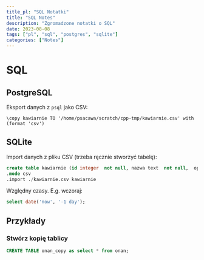 ```yaml
---
title_pl: "SQL Notatki"
title: "SQL Notes"
description: "Zgromadzone notatki o SQL"
date: 2023-08-08
tags: ["pl", "sql", "postgres", "sqlite"]
categories: ["Notes"]
---
```


# SQL

## PostgreSQL

Eksport danych z `psql` jako CSV:

```
\copy kawiarnie TO '/home/psacawa/scratch/cpp-tmp/kawiarnie.csv' with (format 'csv')
```

## SQLite

Import danych z pliku CSV (trzeba ręcznie stworzyć tabelę):

```sql
create table kawiarnie (id integer  not null, nazwa text  not null,  opis text  not null
.mode csv
.import ./kawiarnie.csv kawiarnie
```

Względny czasy. E.g. wczoraj:

```sql
select date('now', '-1 day');
```

## Przykłady

### Stwórz kopię tablicy

```sql
CREATE TABLE onan_copy as select * from onan;
```
